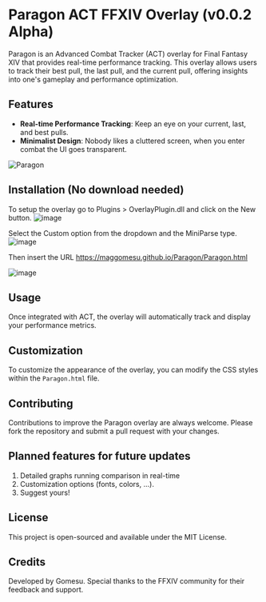# Paragon ACT FFXIV Overlay (v0.0.2 Alpha)

Paragon is an Advanced Combat Tracker (ACT) overlay for Final Fantasy XIV that provides real-time performance tracking. This overlay allows users to track their best pull, the last pull, and the current pull, offering insights into one's gameplay and performance optimization.

## Features

- **Real-time Performance Tracking**: Keep an eye on your current, last, and best pulls.
- **Minimalist Design**: Nobody likes a cluttered screen, when you enter combat the UI goes transparent.

![Paragon](https://github.com/MagGomesu/Paragon/assets/143295113/a4af5228-e329-47e2-9d8e-7a85ec1a987b)



## Installation (No download needed)

To setup the overlay go to Plugins > OverlayPlugin.dll and click on the New button.
![image](https://github.com/MagGomesu/Paragon/assets/143295113/d398cced-1dd8-43a7-8650-d06365e13768)

Select the Custom option from the dropdown and the MiniParse type.
![image](https://github.com/MagGomesu/Paragon/assets/143295113/2cd20ff0-f3d9-49a9-8261-f5ed30a7881f)

Then insert the URL https://maggomesu.github.io/Paragon/Paragon.html

![image](https://github.com/MagGomesu/Paragon/assets/143295113/2fa889fc-a4fb-4283-97fb-971ac93e7c14)


## Usage

Once integrated with ACT, the overlay will automatically track and display your performance metrics.

## Customization

To customize the appearance of the overlay, you can modify the CSS styles within the `Paragon.html` file.

## Contributing

Contributions to improve the Paragon overlay are always welcome. Please fork the repository and submit a pull request with your changes.

## Planned features for future updates
1. Detailed graphs running comparison in real-time
2. Customization options (fonts, colors, ...).
3. Suggest yours!


## License

This project is open-sourced and available under the MIT License.

## Credits

Developed by Gomesu. Special thanks to the FFXIV community for their feedback and support.

